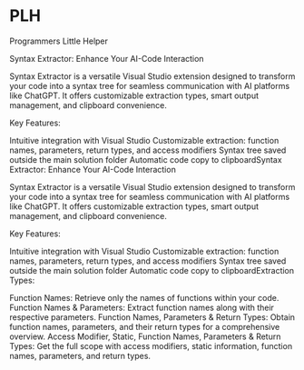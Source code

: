# PLH
Programmers Little Helper

Syntax Extractor: Enhance Your AI-Code Interaction

Syntax Extractor is a versatile Visual Studio extension designed to transform your code into a syntax tree for seamless communication with AI platforms like ChatGPT. It offers customizable extraction types, smart output management, and clipboard convenience.

Key Features:

Intuitive integration with Visual Studio
Customizable extraction: function names, parameters, return types, and access modifiers
Syntax tree saved outside the main solution folder
Automatic code copy to clipboardSyntax Extractor: Enhance Your AI-Code Interaction

Syntax Extractor is a versatile Visual Studio extension designed to transform your code into a syntax tree for seamless communication with AI platforms like ChatGPT. It offers customizable extraction types, smart output management, and clipboard convenience.

Key Features:

Intuitive integration with Visual Studio
Customizable extraction: function names, parameters, return types, and access modifiers
Syntax tree saved outside the main solution folder
Automatic code copy to clipboardExtraction Types:

Function Names: Retrieve only the names of functions within your code.
Function Names & Parameters: Extract function names along with their respective parameters.
Function Names, Parameters & Return Types: Obtain function names, parameters, and their return types for a comprehensive overview.
Access Modifier, Static, Function Names, Parameters & Return Types: Get the full scope with access modifiers, static information, function names, parameters, and return types.
